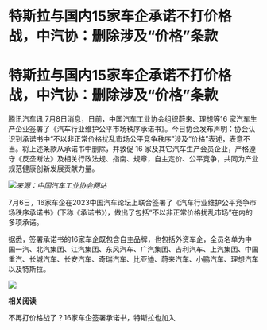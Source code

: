 # 特斯拉与国内15家车企承诺不打价格战，中汽协：删除涉及“价格”条款

# 特斯拉与国内15家车企承诺不打价格战，中汽协：删除涉及“价格”条款

腾讯汽车讯 7月8日消息，日前，中国汽车工业协会组织蔚来、理想等16
家汽车生产企业签署了《汽车行业维护公平市场秩序承诺书》。今日协会发布声明：协会认识到承诺书中“不以非正常价格扰乱市场公平竞争秩序”涉及“价格”表述，表意不当。将上述条款从承诺书中删除，并敦促
16 家及其它汽车生产会员企业，严格遵守《反垄断法》及相关行政法规、指南、规章，自主定价、公平竞争，共同为产业规范健康创新发展贡献力量。

![](https://inews.gtimg.com/om_bt/O0imA8x-GtZRqAsCn6tobz6yaAtbsNUQtFAvaWloDUCVcAA/1000)_来源：中国汽车工业协会网站_

7月6日，16家车企在2023中国汽车论坛上联合签署了《汽车行业维护公平竞争市场秩序承诺书》(下称《承诺书》)，做出了包括“不以非正常价格扰乱市场”在内的多项承诺。

据悉，签署承诺书的16家车企既包含自主品牌，也包括外资车企，全员名单为中国一汽、北汽集团、江汽集团、东风汽车、广汽集团、吉利汽车、上汽集团、中国重汽、长城汽车、长安汽车、奇瑞汽车、比亚迪、蔚来汽车、小鹏汽车、理想汽车以及特斯拉。

![](https://inews.gtimg.com/news_bt/OScwsLcz9bzQGuIz9F6peEkdp7K0mr6gn578mWqbsyy_UAA/1000)

**相关阅读**

不再打价格战了？16家车企签署承诺书，特斯拉也加入

